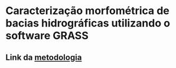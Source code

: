 # Caracterização morfométrica de bacias hidrográficas utilizando o software GRASS


## Link da [metodologia][1]


[1]:metodologia/metodologia.md
